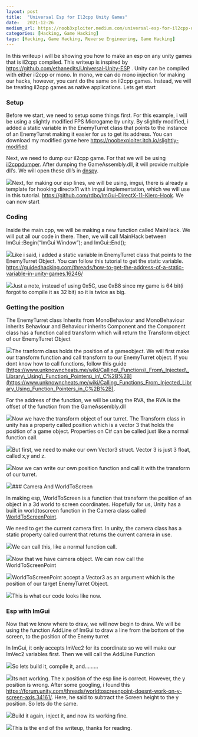 ```yaml
---
layout:	post
title:	"Universal Esp for Il2cpp Unity Games"
date:	2021-12-26
medium_url: https://noob3xploiter.medium.com/universal-esp-for-il2cpp-unity-games-7ba57c8f8605
categories: [Hacking, Game Hacking]
tags: [Hacking, Game Hacking, Reverse Engineering, Game Hacking]
---
```


  In this writeup i will be showing you how to make an esp on any unity games that is il2cpp compiled. This writeup is inspired by <https://github.com/ethanedits/Universal-Unity-ESP> . Unity can be compiled with either il2cpp or mono. In mono, we can do mono injection for making our hacks, however, you cant do the same on il2cpp games. Instead, we will be treating il2cpp games as native applications. Lets get start

### Setup

Before we start, we need to setup some things first. For this example, i will be using a slightly modified FPS Microgame by unity. By slightly modified, i added a static variable in the EnemyTurret class that points to the instance of an EnemyTurret making it easier for us to get its address. You can download my modified game here <https://noobexploiter.itch.io/slightly-modified>

Next, we need to dump our il2cpp game. For that we will be using [il2cppdumper](https://github.com/Perfare/Il2CppDumper). After dumping the GameAssembly.dll, it will provide multiple dll’s. We will open these dll’s in [dnspy](https://github.com/dnSpy/dnSpy#:~:text=dnSpy%20is%20a%20debugger%20and,have%20any%20source%20code%20available.).

![](/img/1*a3FZGF57jS8S-ZXxkpQQ9g.png)Next, for making our esp lines, we will be using, imgui, there is already a template for hooking directx11 with imgui implementation, which we will use in this tutorial. <https://github.com/rdbo/ImGui-DirectX-11-Kiero-Hook>. We can now start

### Coding

Inside the main.cpp, we will be making a new function called MainHack. We will put all our code in there. Then, we will call MainHack between ImGui::Begin(“ImGui Window”); and ImGui::End();

![](/img/1*R1KFW0EUAzyfV2ecpVeLXg.png)Like i said, i added a static variable in EnemyTurret class that points to the EnemyTurret Object. You can follow this tutorial to get the static variable. <https://guidedhacking.com/threads/how-to-get-the-address-of-a-static-variable-in-unity-games.16246/>

![](/img/1*zq94o-TIulD1cLfJjlkt7A.png)Just a note, instead of using 0x5C, use 0xB8 since my game is 64 bit(i forgot to compile it as 32 bit) so it is twice as big.

### Getting the position

The EnemyTurret class Inherits from MonoBehaviour and MonoBehaviour inherits Behaviour and Behaviour inherits Component and the Component class has a function called transform which will return the Transform object of our EnemyTurret Object

![](/img/1*ZE768gj6x10HbConjjaXMQ.png)The tranform class holds the position of a gameobject. We will first make our transform function and call transform to our EnemyTurret object. If you dont know how to call functions, follow this guide [https://www.unknowncheats.me/wiki/Calling\_Functions\_From\_Injected\_Library\_Using\_Function\_Pointers\_in\_C%2B%2B](https://www.unknowncheats.me/wiki/Calling_Functions_From_Injected_Library_Using_Function_Pointers_in_C%2B%2B).

For the address of the function, we will be using the RVA, the RVA is the offset of the function from the GameAssembly.dll

![](/img/1*sWThGqy1ApV8XNNw6nueJA.png)Now we have the transform object of our turret. The Transform class in unity has a property called position which is a vector 3 that holds the position of a game object. Properties on C# can be called just like a normal function call.

![](/img/1*LppSULQZi-XbUZ_pe_ir6w.png)But first, we need to make our own Vector3 struct. Vector 3 is just 3 float, called x,y and z.

![](/img/1*uY4ZaEKujRAFA_VeVfpZwA.png)Now we can write our own position function and call it with the transform of our turret.

![](/img/1*mgG9KqvG_zAmYmUIHUt6TQ.png)### Camera And WorldToScreen

In making esp, WorldToScreen is a function that transform the position of an object in a 3d world to screen coordinates. Hopefully for us, Unity has a built in worldtoscreen function in the Camera class called [WorldToScreenPoint](https://docs.unity3d.com/ScriptReference/Camera.WorldToScreenPoint.html).

We need to get the current camera first. In unity, the camera class has a static property called current that returns the current camera in use.

![](/img/1*Xa2hon2kvTTcfuXhjfRXIw.png)We can call this, like a normal function call.

![](/img/1*d4sPiBQ2Oc1a66Xdp4yhRg.png)Now that we have camera object. We can now call the WorldToScreenPoint

![](/img/1*WysH3itFuWa-f5e5-y4MlA.png)WorldToScreenPoint accept a Vector3 as an argument which is the position of our target EnemyTurret Object.

![](/img/1*nqTTh2zFXU5DIZJHIIZBHw.png)This is what our code looks like now.

### Esp with ImGui

Now that we know where to draw, we will now begin to draw. We will be using the function AddLine of ImGui to draw a line from the bottom of the screen, to the position of the Enemy turret

In ImGui, it only accepts ImVec2 for its coordinate so we will make our ImVec2 variables first. Then we will call the AddLine Function

![](/img/1*Kw4FSvT39WOueNCfAgXl6A.png)So lets build it, compile it, and………

![](/img/1*ivcOoHpg7LTzA24Ab7cNcg.gif)Its not working. The x position of the esp line is correct. However, the y position is wrong. After some googling, i found this <https://forum.unity.com/threads/worldtoscreenpoint-doesnt-work-on-y-screen-axis.34161/>. Here, he said to subtract the Screen height to the y position. So lets do the same.

![](/img/1*w77ker-uDxhPBi7wGfFXBg.png)Build it again, inject it, and now its working fine.

![](/img/1*hScEdJX3ikpY6XSm_7OTFg.gif)This is the end of the writeup, thanks for reading.

  